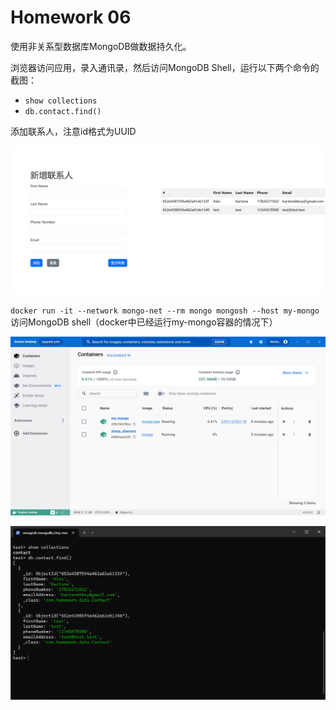 ﻿# Homework 06

使用非关系型数据库MongoDB做数据持久化。

浏览器访问应用，录入通讯录，然后访问MongoDB Shell，运行以下两个命令的截图：

* `show collections`
* `db.contact.find()`

添加联系人，注意id格式为UUID

![](images/新增联系人.png)

`docker run -it --network mongo-net --rm mongo mongosh --host my-mongo` 访问MongoDB shell（docker中已经运行my-mongo容器的情况下）

![](images/docker.png)

![](images/mongodb.png)
